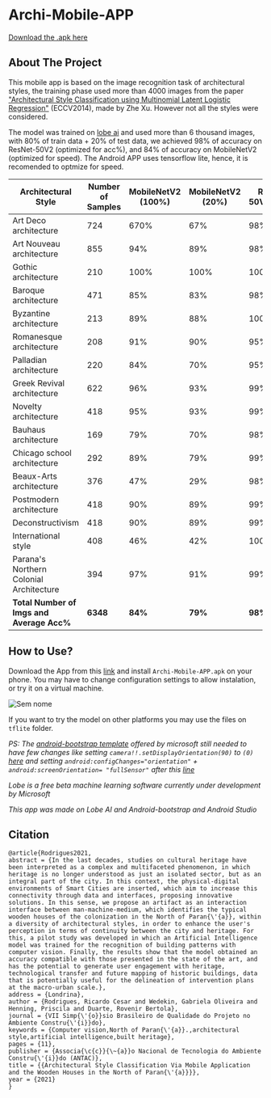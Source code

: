 # Archi-Mobile-APP

[Download the .apk here](https://drive.google.com/file/d/1f2yyUsiMGyjA2XdsyaHhP1diAn3c9Omg/view?usp=sharing)

<!-- ABOUT THE PROJECT -->
## About The Project 

This mobile app is based on the image recognition task of architectural styles, the training phase used more than 4000 images from the paper ["Architectural Style Classification using Multinomial Latent Logistic Regression"](https://www.kaggle.com/dumitrux/architectural-styles-dataset?select=README.txt) (ECCV2014), made by Zhe Xu. However not all the styles were considered. 

The model was trained on [lobe ai](https://lobe.ai/) and used more than 6 thousand images, with 80% of train data + 20% of test data, we achieved 98% of accuracy on ResNet-50V2 (optimized for acc%), and 84% of accuracy on MobileNetV2 (optimized for speed). The Android APP uses tensorflow lite, hence, it is recomended to optmize for speed.

| Architectural Style | Number of Samples | MobileNetV2 (100%) | MobileNetV2 (20%) | ResNet-50V2(100%) | ResNet-50V2(20%) |
| --- | --- | --- | --- | --- | --- |
| Art Deco architecture | 724 | 670% | 67% | 98% | 94% |
| Art Nouveau architecture | 855 | 94% | 89% | 98% | 93% |
| Gothic architecture | 210 | 100% | 100% | 100% | 100% |
| Baroque architecture | 471 | 85% | 83% | 98% | 98% |
| Byzantine architecture | 213 | 89% | 88% | 100% | 100% |
| Romanesque architecture | 208 | 91% | 90% | 95% | 88% |
| Palladian architecture | 220 | 84% | 70% | 95% | 86% |
| Greek Revival architecture | 622 | 96% | 93% | 99% | 97% |
| Novelty architecture | 418 | 95% | 93% | 99% | 99% |
| Bauhaus architecture | 169 | 79% | 70% | 98% | 88% |
| Chicago school architecture | 292 | 89% | 79% | 99% | 97% |
| Beaux-Arts architecture | 376 | 47% | 29% | 98% | 93% |
| Postmodern architecture | 418 | 90% | 89% | 99% | 98% |
| Deconstructivism | 418 | 90% | 89% | 99% | 98% |
| International style | 408 | 46% | 42% | 100% | 96% |
| Parana's Northern Colonial Architecture | 394 | 97% | 91% | 99% | 96% |
| **Total Number of Imgs and Average Acc%** | **6348** | **84%** | **79%** | **98%** | **95%** |


## How to Use?
Download the App from this [link](https://drive.google.com/file/d/1f2yyUsiMGyjA2XdsyaHhP1diAn3c9Omg/view?usp=sharing) and install `Archi-Mobile-APP.apk` on your phone. You may have to change configuration settings to allow instalation, or try it on a virtual machine.  

![Sem nome](https://user-images.githubusercontent.com/62864640/116631319-343c7f80-a92b-11eb-9f41-baa27735d362.png)

If you want to try the model on other platforms you may use the files on `tflite` folder. 

_PS: The [android-bootstrap template](https://github.com/lobe/android-bootstrap) offered by microsoft still needed to have few changes like setting `camera!!.setDisplayOrientation(90)` to `(0)` [here](https://github.com/lobe/android-bootstrap/blob/d94b4803ade037b509d561239ae0054c126d4401/lobe_android/app/src/main/AndroidManifest.xml#L21) and setting             `android:configChanges="orientation"` + `android:screenOrientation= "fullSensor"` after this [line](https://github.com/lobe/android-bootstrap/blob/d94b4803ade037b509d561239ae0054c126d4401/lobe_android/app/src/main/java/com/example/test/LegacyCameraConnectionFragment.kt#L201)_

_Lobe is a free beta machine learning software currently under development by Microsoft_

_This app was made on Lobe AI and Android-bootstrap and Android Studio_


## Citation
```
@article{Rodrigues2021,
abstract = {In the last decades, studies on cultural heritage have been interpreted as a complex and multifaceted phenomenon, in which heritage is no longer understood as just an isolated sector, but as an integral part of the city. In this context, the physical-digital environments of Smart Cities are inserted, which aim to increase this connectivity through data and interfaces, proposing innovative solutions. In this sense, we propose an artifact as an interaction interface between man-machine-medium, which identifies the typical wooden houses of the colonization in the North of Paran{\'{a}}, within a diversity of architectural styles, in order to enhance the user's perception in terms of continuity between the city and heritage. For this, a pilot study was developed in which an Artificial Intelligence model was trained for the recognition of building patterns with computer vision. Finally, the results show that the model obtained an accuracy compatible with those presented in the state of the art, and has the potential to generate user engagement with heritage, technological transfer and future mapping of historic buildings, data that is potentially useful for the delineation of intervention plans at the macro-urban scale.},
address = {Londrina},
author = {Rodrigues, Ricardo Cesar and Wedekin, Gabriela Oliveira and Henning, Priscila and Duarte, Rovenir Bertola},
journal = {VII Simp{\'{o}}sio Brasileiro de Qualidade do Projeto no Ambiente Constru{\'{i}}do},
keywords = {Computer vision,North of Paran{\'{a}}.,architectural style,artificial intelligence,built heritage},
pages = {11},
publisher = {Associa{\c{c}}{\~{a}}o Nacional de Tecnologia do Ambiente Constru{\'{i}}do (ANTAC)},
title = {{Architectural Style Classification Via Mobile Application and the Wooden Houses in the North of Paran{\'{a}}}},
year = {2021}
}
```

